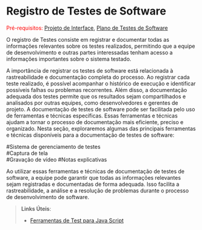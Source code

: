 # Registro de Testes de Software

<span style="color:red">Pré-requisitos: <a href="3-Projeto de Interface.md"> Projeto de Interface</a></span>, <a href="8-Plano de Testes de Software.md"> Plano de Testes de Software</a>

O registro de Testes consiste em registrar e documentar todas as informações relevantes sobre os testes realizados, permitindo que a equipe de desenvolvimento e outras partes interessadas tenham acesso a informações importantes sobre o sistema testado.

A importância de registrar os testes de software está relacionada à rastreabilidade e documentação completa do processo. Ao registrar cada teste realizado, é possível acompanhar o histórico de execução e identificar possíveis falhas ou problemas recorrentes. Além disso, a documentação adequada dos testes permite que os resultados sejam compartilhados e analisados por outras equipes, como desenvolvedores e gerentes de projeto.
A documentação de testes de software pode ser facilitada pelo uso de ferramentas e técnicas específicas. Essas ferramentas e técnicas ajudam a tornar o processo de documentação mais eficiente, preciso e organizado. Nesta seção, exploraremos algumas das principais ferramentas e técnicas disponíveis para a documentação de testes de software:

#Sistema de gerenciamento de testes                                                                                               
#Captura de tela                                                                                                                 
#Gravação de vídeo                                                                                                                  #Notas explicativas                                                                                                                     

Ao utilizar essas ferramentas e técnicas de documentação de testes de software, a equipe pode garantir que todas as informações relevantes sejam registradas e documentadas de forma adequada. Isso facilita a rastreabilidade, a análise e a resolução de problemas durante o processo de desenvolvimento de software.






> **Links Úteis**:
> - [Ferramentas de Test para Java Script](https://geekflare.com/javascript-unit-testing/)
